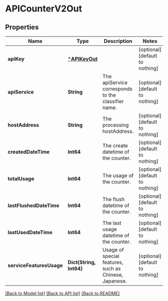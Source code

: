 # APICounterV2Out


## Properties
Name | Type | Description | Notes
------------ | ------------- | ------------- | -------------
**apiKey** | [***APIKeyOut**](APIKeyOut.md) |  | [optional] [default to nothing]
**apiService** | **String** | The apiService corresponds to the classifier name. | [optional] [default to nothing]
**hostAddress** | **String** | The processing hostAddress. | [optional] [default to nothing]
**createdDateTime** | **Int64** | The create datetime of the counter. | [optional] [default to nothing]
**totalUsage** | **Int64** | The usage of the counter. | [optional] [default to nothing]
**lastFlushedDateTime** | **Int64** | The flush datetime of the counter. | [optional] [default to nothing]
**lastUsedDateTime** | **Int64** | The last usage datetime of the counter. | [optional] [default to nothing]
**serviceFeaturesUsage** | **Dict{String, Int64}** | Usage of special features, such as Chinese, Japanese. | [optional] [default to nothing]


[[Back to Model list]](../README.md#models) [[Back to API list]](../README.md#api-endpoints) [[Back to README]](../README.md)


